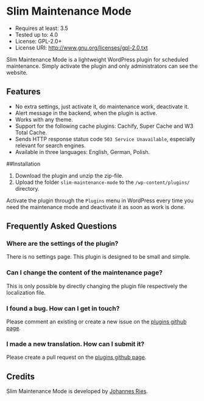# Slim Maintenance Mode
* Requires at least: 3.5
* Tested up to: 4.0
* License: GPL-2.0+
* License URI: http://www.gnu.org/licenses/gpl-2.0.txt

Slim Maintenance Mode is a lightweight WordPress plugin for scheduled maintenance. Simply activate the plugin and only administrators can see the website. 

## Features
* No extra settings, just activate it, do maintenance work, deactivate it.
* Alert message in the backend, when the plugin is active.
* Works with any theme.
* Support for the following cache plugins: Cachify, Super Cache and W3 Total Cache.
* Sends HTTP response status code `503 Service Unavailable`, especially relevant for search engines.
* Available in three languages: English, German, Polish.

##Installation
1. Download the plugin and unzip the zip-file.
2. Upload the folder `slim-maintenance-mode` to the `/wp-content/plugins/` directory.

Activate the plugin through the `Plugins` menu in WordPress every time you need the maintenance mode and deactivate it as soon as work is done.

## Frequently Asked Questions
### Where are the settings of the plugin?

There is no settings page. This plugin is designed to be small and simple.

### Can I change the content of the maintenance page?

This is only possible by directly changing the plugin file respectively the localization file.

### I found a bug. How can I get in touch?

Please comment an existing or create a new issue on the [plugins github page](https://github.com/wpdocde/slim-maintenance-mode/issues).

### I made a new translation. How can I submit it?

Please create a pull request on the [plugins github page](https://github.com/wpdocde/slim-maintenance-mode/pulls).

## Credits
Slim Maintenance Mode is developed by [Johannes Ries](http://wpdoc.de).
